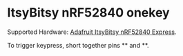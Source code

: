 # ItsyBitsy nRF52840 onekey

Supported Hardware: [Adafruit ItsyBitsy nRF52840 Express](https://www.adafruit.com/product/4481).

To trigger keypress, short together pins ** and **.
